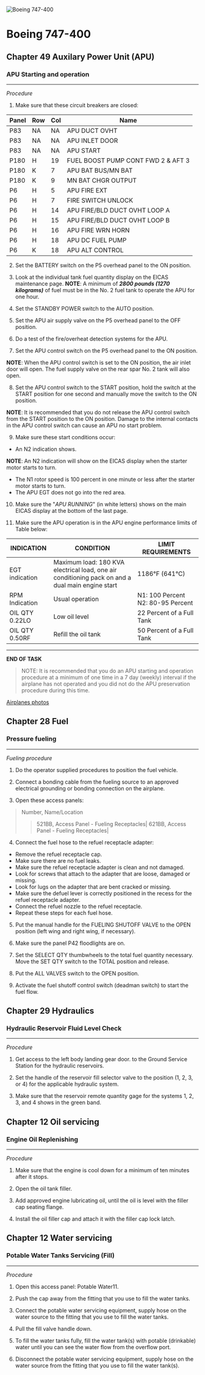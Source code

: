 ![Boeing 747-400](B747.jpg)

# Boeing 747-400

## Chapter 49 Auxilary Power Unit (APU)

### APU Starting and operation
---
*Procedure*

1. Make sure that these circuit breakers are closed:

|Panel|Row|Col|Name|
|---|---|---|---|
|P83|NA|NA|APU DUCT OVHT|
|P83|NA|NA|APU INLET DOOR|
|P83|NA|NA|APU START|
|P180|H|19|FUEL BOOST PUMP CONT FWD 2 & AFT 3|
|P180|K|7|APU BAT BUS/MN BAT|
|P180|K|9|MN BAT CHGR OUTPUT|
|P6|H|5|APU FIRE EXT|
|P6|H|7|FIRE SWITCH UNLOCK|
|P6|H|14|APU FIRE/BLD DUCT OVHT LOOP A|
|P6|H|15|APU FIRE/BLD DUCT OVHT LOOP B|
|P6|H|16|APU FIRE WRN HORN|
|P6|H|18|APU DC FUEL PUMP|
|P6|K|18|APU ALT CONTROL|

2. Set the BATTERY switch on the P5 overhead panel to the ON position.

3. Look at the individual tank fuel quantity display on the EICAS maintenance page. **NOTE**: A minimum of **_2800 pounds (1270 kilograms)_** of fuel must be in the No. 2 fuel tank to
operate the APU for one hour.

4. Set the STANDBY POWER switch to the AUTO position.

5. Set the APU air supply valve on the P5 overhead panel to the OFF position.

6. Do a test of the fire/overheat detection systems for the APU.

7. Set the APU control switch on the P5 overhead panel to the ON position.

**NOTE**: When the APU control switch is set to the ON position, the air inlet door will open. The
fuel supply valve on the rear spar No. 2 tank will also open.

8. Set the APU control switch to the START position, hold the switch at the START position for one second and manually move the switch to the ON position.

**NOTE**: It is recommended that you do not release the APU control switch from the START position to the ON position. Damage to the internal contacts in the APU control switch can cause an APU no start problem.

9. Make sure these start conditions occur:
* An N2 indication shows.

**NOTE**: An N2 indication will show on the EICAS display when the starter motor starts to turn.
* The N1 rotor speed is 100 percent in one minute or less after the starter motor starts to turn.
* The APU EGT does not go into the red area.

10. Make sure the "*APU RUNNING*" (in white letters) shows on the main EICAS display at the bottom of the last page.

11. Make sure the APU operation is in the APU engine performance limits of Table below:

|INDICATION|CONDITION|LIMIT REQUIREMENTS|
|---|---|---|
|EGT indication|Maximum load: 180 KVA electrical load, one air conditioning pack on and a dual main engine start|1186°F (641°C)|
|RPM Indication|Usual operation|N1: 100 Percent N2: 80-95 Percent|
|OIL QTY 0.22LO|Low oil level|22 Percent of a Full Tank|
|OIL QTY 0.50RF|Refill the oil tank|50 Percent of a Full Tank|

---
**END OF TASK**

> NOTE: It is recommended that you do an APU starting and operation procedure at a minimum of one time in a 7 day (weekly) interval if the airplane has not operated and you did not do the APU preservation procedure during this time.

[Airplanes photos](https://www.airliners.net/)

## Chapter 28 Fuel

### Pressure fueling
---
*Fueling procedure*

1. Do the operator supplied procedures to position the fuel vehicle.

2. Connect a bonding cable from the fueling source to an approved electrical grounding or bonding connection on the airplane.

3. Open these access panels:

>Number, Name/Location
>>521BB, Access Panel - Fueling Receptacles|
>>621BB, Access Panel - Fueling Receptacles|

4. Connect the fuel hose to the refuel receptacle adapter:

* Remove the refuel receptacle cap.
* Make sure there are no fuel leaks.
* Make sure the refuel receptacle adapter is clean and not damaged.
* Look for screws that attach to the adapter that are loose, damaged or missing.
* Look for lugs on the adapter that are bent cracked or missing.
* Make sure the defuel lever is correctly positioned in the recess for the refuel receptacle adapter.
* Connect the refuel nozzle to the refuel receptacle.
* Repeat these steps for each fuel hose.

5. Put the manual handle for the FUELING SHUTOFF VALVE to the OPEN position (left wing and right wing, if necessary).

6. Make sure the panel P42 floodlights are on.

7. Set the SELECT QTY thumbwheels to the total fuel quantity necessary. Move the SET QTY switch to the TOTAL position and release.

8. Put the ALL VALVES switch to the OPEN position.

9. Activate the fuel shutoff control switch (deadman switch) to start the fuel flow.
## Chapter 29 Hydraulics

### Hydraulic Reservoir Fluid Level Check
---
*Procedure*

1. Get access to the left body landing gear door. to the Ground Service Station for the hydraulic reservoirs.

2. Set the handle of the reservoir fill selector valve to the position (1, 2, 3, or 4) for the applicable hydraulic system.

3. Make sure that the reservoir remote quantity gage for the systems 1, 2, 3, and 4 shows in the green band.

## Chapter 12 Oil servicing

### Engine Oil Replenishing
---
*Procedure*

1. Make sure that the engine is cool down for a minimum of ten minutes after it stops.

2. Open the oil tank filler.

3. Add approved engine lubricating oil, until the oil is level with the filler cap seating flange.

4. Install the oil filler cap and attach it with the filler cap lock latch.

## Chapter 12 Water servicing

### Potable Water Tanks Servicing (Fill)
---
*Procedure*

1. Open this access panel: Potable Water11.

2. Push the cap away from the fitting that you use to fill the water tanks.

3. Connect the potable water servicing equipment, supply hose on the water source to the fitting that you use to fill the water tanks.

4. Pull the fill valve handle down.

5. To fill the water tanks fully, fill the water tank(s) with potable (drinkable) water until you can see the water flow from the overflow port.
6. Disconnect the potable water servicing equipment, supply hose on the water source from the fitting that you use to fill the water tank(s).
